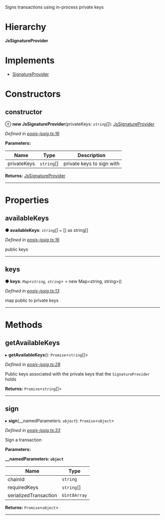 

Signs transactions using in-process private keys

# Hierarchy

**JsSignatureProvider**

# Implements

* [SignatureProvider](../interfaces/_eosjs_api_interfaces_.signatureprovider.md)

# Constructors

<a id="constructor"></a>

##  constructor

⊕ **new JsSignatureProvider**(privateKeys: *`string`[]*): [JsSignatureProvider](js_sig.jssignatureprovider.md)

*Defined in [eosjs-jssig.ts:16](https://github.com/EOSIO/eosjs/blob/a2c7836/src/eosjs-jssig.ts#L16)*

**Parameters:**

| Name | Type | Description |
| ------ | ------ | ------ |
| privateKeys | `string`[] |  private keys to sign with |

**Returns:** [JsSignatureProvider](js_sig.jssignatureprovider.md)

___

# Properties

<a id="availablekeys"></a>

##  availableKeys

**● availableKeys**: *`string`[]* =  [] as string[]

*Defined in [eosjs-jssig.ts:16](https://github.com/EOSIO/eosjs/blob/a2c7836/src/eosjs-jssig.ts#L16)*

public keys

___
<a id="keys"></a>

##  keys

**● keys**: *`Map`<`string`, `string`>* =  new Map<string, string>()

*Defined in [eosjs-jssig.ts:13](https://github.com/EOSIO/eosjs/blob/a2c7836/src/eosjs-jssig.ts#L13)*

map public to private keys

___

# Methods

<a id="getavailablekeys"></a>

##  getAvailableKeys

▸ **getAvailableKeys**(): `Promise`<`string`[]>

*Defined in [eosjs-jssig.ts:28](https://github.com/EOSIO/eosjs/blob/a2c7836/src/eosjs-jssig.ts#L28)*

Public keys associated with the private keys that the `SignatureProvider` holds

**Returns:** `Promise`<`string`[]>

___
<a id="sign"></a>

##  sign

▸ **sign**(__namedParameters: *`object`*): `Promise`<`object`>

*Defined in [eosjs-jssig.ts:33](https://github.com/EOSIO/eosjs/blob/a2c7836/src/eosjs-jssig.ts#L33)*

Sign a transaction

**Parameters:**

**__namedParameters: `object`**

| Name | Type |
| ------ | ------ |
| chainId | `string` |
| requiredKeys | `string`[] |
| serializedTransaction | `Uint8Array` |

**Returns:** `Promise`<`object`>

___


